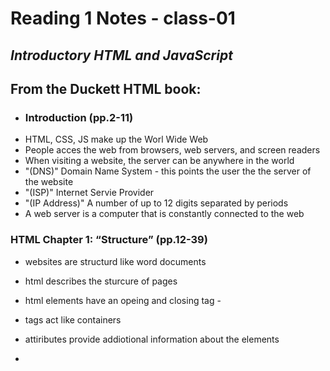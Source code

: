 # **Reading 1 Notes - class-01**
## *Introductory HTML and JavaScript*
## From the Duckett HTML book:

- ### Introduction (pp.2-11)
- HTML, CSS, JS make up the Worl Wide Web
- People acces the web from browsers, web servers, and screen readers
- When visiting a website, the server can be anywhere in the world
- "(DNS)" Domain Name System - this points the user the the server of the website
- "(ISP)" Internet Servie Provider
- "(IP Address)" A number of up to 12 digits separated by periods
- A web server is a computer that is constantly connected to the web
### HTML Chapter 1: “Structure” (pp.12-39)
- websites are structurd like word documents
- html describes the sturcure of pages
- html elements have an opeing and closing tag - <body> </body>
- tags act like containers
- attiributes provide addiotional information about the elements
- <body> <head> <title> Thesea are always in html
- anything in the body page will be listed in the main browser window

- ### HTML Chapter 8: “Extra Markup” (p.176-199)
- html 5 was released in 2000
- each web page begins with a <!DOCTYPE html>
- Add Comments to Code in html <!-- Comment Goes here-->
- Block elements always start on a new line
- inline elements appear on the same line
- <div> allows you to group elements in a block
- <span> used to control elements using CSS mainly
- <iframe> a window that shows another web page, such as a map
- <meta> this live inside the <head> element. contains infor abotu your website
- look up escape characters to use only in html

- ### HTML Chapter 17: “HTML5 Layout” (pp.428-451)
 - html5 elements indicate the purpose of different parts of a web page and help to describe its structure
 - the new elements provide clearer code

- ### HTML Chapter 18: “Process & Design” (pp.452-475)
- who is your site for?
- Site maps and wireframes help organzie your website
- visually hierarchy is the order in which your eyes preceive what they see
- 

- ## From the Duckett JS book:
- ### JS Chapter 1: “The ABC of Programming” (pp.11-52)
- what is a script and how do i create one?
- A script is a series of instructions that a comp can follow to acheive a goal - recipes is a real world example
- all major browsers use a Javasript interpreter to translate your insturctions into instructions the computer can follow
- you can link js scripts/files to html to make code more readable and organized
- you need to call the method in order to access it
- doing this also doesnt change the html code, making debugging easier











[home](/README.md)
